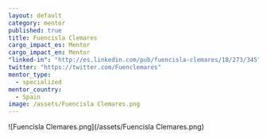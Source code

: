 ```yaml
---
layout: default
category: mentor
published: true
title: Fuencisla Clemares
cargo_impact_es: Mentor
cargo_impact_en: Mentor
"linked-in": "http://es.linkedin.com/pub/fuencisla-clemares/18/273/345"
twitter: "https://twitter.com/Fuenclemares"
mentor_type: 
  - specialized
mentor_country: 
  - Spain
image: /assets/Fuencisla Clemares.png
---
```


![Fuencisla Clemares.png](/assets/Fuencisla Clemares.png)